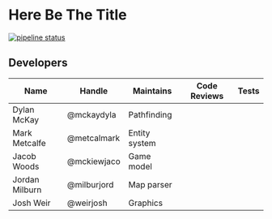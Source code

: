 # Here Be The Title

[![pipeline status](https://gitlab.ecs.vuw.ac.nz/metcalmark/swen-222-group-project/badges/master/pipeline.svg)](https://gitlab.ecs.vuw.ac.nz/metcalmark/swen-222-group-project/commits/master)

## Developers

| Name           | Handle      | Maintains     | Code Reviews | Tests |
|----------------|-------------|---------------|--------------|-------|
| Dylan McKay    | @mckaydyla  | Pathfinding   |
| Mark Metcalfe  | @metcalmark | Entity system |
| Jacob Woods    | @mckiewjaco | Game model    |
| Jordan Milburn | @milburjord | Map parser    |
| Josh Weir      | @weirjosh   | Graphics      |


